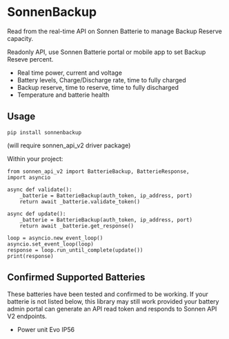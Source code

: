# SonnenBackup

Read from the real-time API on Sonnen Batterie to manage Backup Reserve capacity.

Readonly API, use Sonnen Batterie portal or mobile app to set Backup Reseve percent.

* Real time power, current and voltage
* Battery levels, Charge/Discharge rate, time to fully charged
* Backup reserve, time to reserve, time to fully discharged
* Temperature and batterie health

## Usage

`pip install sonnenbackup`

(will require sonnen_api_v2 driver package)


Within your project:

```
from sonnen_api_v2 import BatterieBackup, BatterieResponse,
import asyncio

async def validate():
    _batterie = BatterieBackup(auth_token, ip_address, port)
    return await _batterie.validate_token()

async def update():
    _batterie = BatterieBackup(auth_token, ip_address, port)
    return await _batterie.get_response()

loop = asyncio.new_event_loop()
asyncio.set_event_loop(loop)
response = loop.run_until_complete(update())
print(response)
```

## Confirmed Supported Batteries

These batteries have been tested and confirmed to be working. If your batterie is not listed below, this library may still work provided your battery admin portal can generate an API read token and responds to Sonnen API V2 endpoints.

* Power unit Evo IP56
